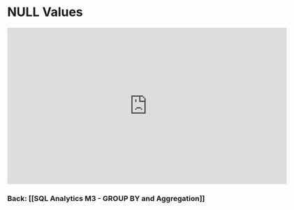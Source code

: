
# NULL Values

<iframe src="https://share.descript.com/embed/jpE7vvnezA2" width="640" height="360" frameborder="0" allowfullscreen></iframe>

### Back: [[SQL Analytics M3 - GROUP BY and Aggregation]]